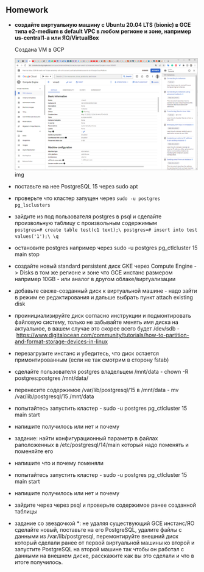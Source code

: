 ## Homework 

- **создайте  виртуальную  машину c Ubuntu 20.04 LTS (bionic) в GCE типа e2-medium в default VPC в  любом  регионе  и  зоне, например us-central1-a или  ЯО/VirtualBox**

  Создана VM в GCP  
  
  ![CreateVM](img/сrearteVM_GCP_1.png ) img

  
- поставьте на нее PostgreSQL 15 через sudo apt



- проверьте что кластер запущен через `sudo -u postgres pg_lsclusters`

- зайдите из под пользователя postgres в psql и сделайте произвольную таблицу с произвольным содержимым\
`postgres=# create table test(c1 text);\
postgres=# insert into test values('1');\
\q`

- остановите postgres например через sudo -u postgres pg_ctlcluster 15 main stop

- создайте новый standard persistent диск GKE через Compute Engine -> Disks в том же регионе и зоне что GCE инстанс размером например 10GB - или аналог в другом облаке/виртуализации

- добавьте свеже-созданный диск к виртуальной машине - надо зайти в режим ее редактирования и дальше выбрать пункт attach existing disk

- проинициализируйте диск согласно инструкции и подмонтировать файловую систему, только не забывайте менять имя диска на актуальное, в вашем случае это скорее всего будет /dev/sdb - <https://www.digitalocean.com/community/tutorials/how-to-partition-and-format-storage-devices-in-linux>

- перезагрузите инстанс и убедитесь, что диск остается примонтированным (если не так смотрим в сторону fstab)

- сделайте пользователя postgres владельцем /mnt/data - chown -R postgres:postgres /mnt/data/

- перенесите содержимое /var/lib/postgresql/15 в /mnt/data - mv /var/lib/postgresql/15 /mnt/data

- попытайтесь запустить кластер - sudo -u postgres pg_ctlcluster 15 main start

- напишите получилось или нет и почему

- задание: найти конфигурационный параметр в файлах раположенных в /etc/postgresql/14/main который надо поменять и поменяйте его

- напишите что и почему поменяли

- попытайтесь запустить кластер - sudo -u postgres pg_ctlcluster 15 main start

- напишите получилось или нет и почему

- зайдите через через psql и проверьте содержимое ранее созданной таблицы

- задание со звездочкой *: не удаляя существующий GCE инстанс/ЯО сделайте новый, поставьте на его PostgreSQL, удалите файлы с данными из /var/lib/postgresql, перемонтируйте внешний диск который сделали ранее от первой виртуальной машины ко второй и запустите PostgreSQL на второй машине так чтобы он работал с данными на внешнем диске, расскажите как вы это сделали и что в итоге получилось.

